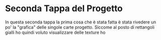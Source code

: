 # Seconda Tappa del Progetto

In questa seconda tappa la prima cosa che è stata fatta è stata rivedere un po' la "grafica" delle singole carte progetto.
Siccome al posto di rettangoli gialli ho quindi voluto visualizzare delle texture ho 

